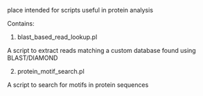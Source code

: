place intended for scripts useful in protein analysis

Contains:
1) blast_based_read_lookup.pl 

A script to extract reads matching a custom database found using BLAST/DIAMOND

2) protein_motif_search.pl 

A script to search for motifs in protein sequences
